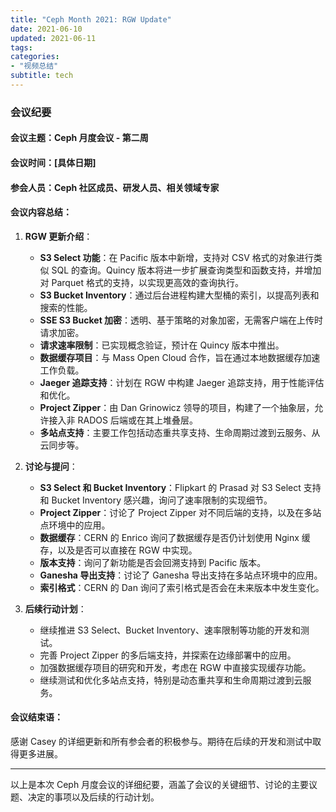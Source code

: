 ```yaml
---
title: "Ceph Month 2021: RGW Update"
date: 2021-06-10
updated: 2021-06-11
tags:
categories:
- "视频总结"
subtitle: tech
---
```



### 会议纪要

#### 会议主题：Ceph 月度会议 - 第二周

#### 会议时间：[具体日期]

#### 参会人员：Ceph 社区成员、研发人员、相关领域专家

#### 会议内容总结：

1. **RGW 更新介绍**：
   - **S3 Select 功能**：在 Pacific 版本中新增，支持对 CSV 格式的对象进行类似 SQL 的查询。Quincy 版本将进一步扩展查询类型和函数支持，并增加对 Parquet 格式的支持，以实现更高效的查询执行。
   - **S3 Bucket Inventory**：通过后台进程构建大型桶的索引，以提高列表和搜索的性能。
   - **SSE S3 Bucket 加密**：透明、基于策略的对象加密，无需客户端在上传时请求加密。
   - **请求速率限制**：已实现概念验证，预计在 Quincy 版本中推出。
   - **数据缓存项目**：与 Mass Open Cloud 合作，旨在通过本地数据缓存加速工作负载。
   - **Jaeger 追踪支持**：计划在 RGW 中构建 Jaeger 追踪支持，用于性能评估和优化。
   - **Project Zipper**：由 Dan Grinowicz 领导的项目，构建了一个抽象层，允许接入非 RADOS 后端或在其上堆叠层。
   - **多站点支持**：主要工作包括动态重共享支持、生命周期过渡到云服务、从云同步等。

2. **讨论与提问**：
   - **S3 Select 和 Bucket Inventory**：Flipkart 的 Prasad 对 S3 Select 支持和 Bucket Inventory 感兴趣，询问了速率限制的实现细节。
   - **Project Zipper**：讨论了 Project Zipper 对不同后端的支持，以及在多站点环境中的应用。
   - **数据缓存**：CERN 的 Enrico 询问了数据缓存是否仍计划使用 Nginx 缓存，以及是否可以直接在 RGW 中实现。
   - **版本支持**：询问了新功能是否会回溯支持到 Pacific 版本。
   - **Ganesha 导出支持**：讨论了 Ganesha 导出支持在多站点环境中的应用。
   - **索引格式**：CERN 的 Dan 询问了索引格式是否会在未来版本中发生变化。

3. **后续行动计划**：
   - 继续推进 S3 Select、Bucket Inventory、速率限制等功能的开发和测试。
   - 完善 Project Zipper 的多后端支持，并探索在边缘部署中的应用。
   - 加强数据缓存项目的研究和开发，考虑在 RGW 中直接实现缓存功能。
   - 继续测试和优化多站点支持，特别是动态重共享和生命周期过渡到云服务。

#### 会议结束语：
感谢 Casey 的详细更新和所有参会者的积极参与。期待在后续的开发和测试中取得更多进展。

---

以上是本次 Ceph 月度会议的详细纪要，涵盖了会议的关键细节、讨论的主要议题、决定的事项以及后续的行动计划。